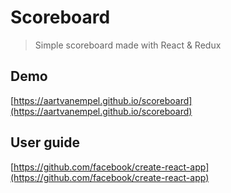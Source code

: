 # Scoreboard

> Simple scoreboard made with React & Redux

## Demo
[https://aartvanempel.github.io/scoreboard](https://aartvanempel.github.io/scoreboard)

## User guide

[https://github.com/facebook/create-react-app](https://github.com/facebook/create-react-app)
